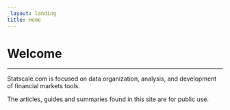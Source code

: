 ```yaml
---
_layout: landing
title: Home
---
```


# Welcome

---

Statscale.com is focused on data organization, analysis, and development of financial markets tools.

The articles, guides and summaries found in this site are for public use.

